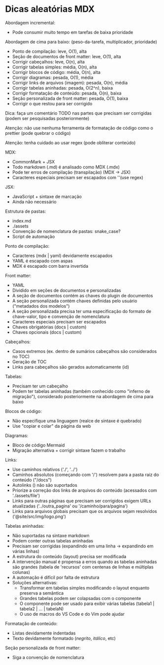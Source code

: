 # Dicas aleatórias MDX

Abordagem incremental:
- Pode consumir muito tempo em tarefas de baixa prioridade

Abordagem de cima para baixo: (peso-da-tarefa, multiplicador, prioridade)
- Ponto de compilação: leve, O(1), alta
- Seção de documentos de front matter: leve, O(1), alta
- Corrigir cabeçalhos: leve, O(n), alta
- Corrigir tabelas simples: média, O(n), alta
- Corrigir blocos de código: média, O(n), alta
- Corrigir diagramas: pesada, O(1), média
- Corrigir links de arquivos (imagem): pesada, O(n), média
- Corrigir tabelas aninhadas: pesada, O(2^n), baixa
- Corrigir formatação de conteúdo: pesada, O(n), baixa
- Seção personalizada de front matter: pesada, O(1), baixa
- Corrigir o que restou para ser corrigido

Dica: faça um comentário TODO nas partes que precisam ser corrigidas (podem ser pesquisadas posteriormente)

Atenção: não use nenhuma ferramenta de formatação de código como o prettier (pode quebrar o código)

Atenção: tenha cuidado ao usar regex (pode obliterar conteúdo)

MDX:
- CommonMark + JSX
- Todo markdown (.md) é analisado como MDX (.mdx)
- Pode ter erros de compilação (transpilação) (MDX -> JSX)
- Caracteres especiais precisam ser escapados com '\'(use regex)

JSX:
- JavaScript + sintaxe de marcação
- Ainda não necessário

Estrutura de pastas:
- index.md
- ./assets
- Convenção de nomenclatura de pastas: snake_case?
- Script de automação

Ponto de compilação:
- Caracteres (mdx | yaml) devidamente escapados
- YAML é escapado com aspas
- MDX é escapado com barra invertida

Front matter:
- YAML
- Dividido em seções de documentos e personalizadas
- A seção de documentos contém as chaves do plugin de documentos
- A seção personalizada contém chaves definidas pelo usuário ("metadados dos modelos")
- A seção personalizada precisa ter uma especificação do formato de chave-valor, tipo e convenção de nomenclatura
- Caracteres especiais precisam ser escapados
- Chaves obrigatórias (docs | custom)
- Chaves opcionais (docs | custom)

Cabeçalhos:
- Casos extremos (ex. dentro de sumários cabeçalhos são considerados no TOC)
- Geração de TOC
- Links para cabeçalhos são gerados automaticamente (id)

Tabelas:
- Precisam ter um cabeçalho
- Podem ter tabelas aninhadas (também conhecido como "inferno de migração"), considerado posteriormente na abordagem de cima para baixo

Blocos de código:
- Não especifique uma linguagem (realce de sintaxe é quebrado)
- Use "copiar e colar" da página da web

Diagramas:
- Bloco de código Mermaid
- Migração alternativa + corrigir sintaxe fazem o trabalho

Links:
- Use caminhos relativos ('./', '../')
- Caminhos absolutos (começando com '/') resolvem para a pasta raiz do conteúdo ("/docs")
- Autolinks (<url>) não são suportados
- Priorize a correção dos links de arquivos do conteúdo (acessados com './assets/file')
- Links para outras páginas que precisam ser corrigidos exigem URLs atualizadas ('../outra_pagina' ou '/caminho/para/pagina')
- Links para arquivos globais precisam que os arquivos sejam resolvidos ('@site/src/img/logo.png')

Tabelas aninhadas:
- Não suportadas na sintaxe markdown
- Podem conter outras tabelas aninhadas
- Precisam ser corrigidas (expandindo em uma linha -> expandindo em várias linhas)
- A estrutura do conteúdo (layout) precisa ser modificada
- A intervenção manual é propensa a erros quando as tabelas aninhadas são grandes (tabela de 'recursos' com centenas de linhas e múltiplas colunas)
- A automação é difícil por falta de estrutura
- Soluções alternativas:
  - Transformar em tabelas simples modificando o layout enquanto preserva a semântica
  - Grandes tabelas podem ser colapsadas com o componente <Summary />
  - O componente <Tabs /> pode ser usado para exibir várias tabelas (tabela1 | tabela2 | ... | tabelaN)
  - O uso de macros do VS Code e do Vim pode ajudar

Formatação de conteúdo:
- Listas devidamente indentadas
- Texto devidamente formatado (*negrito*, _itálico_, etc)

Seção personalizada de front matter:
- Siga a convenção de nomenclatura
